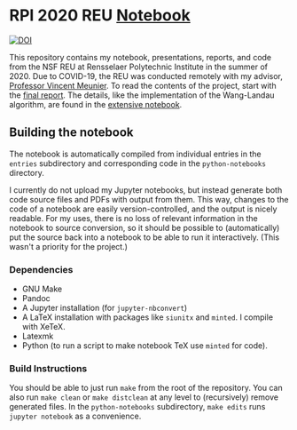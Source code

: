 # RPI 2020 REU [Notebook](notebook.pdf)

[![DOI](https://zenodo.org/badge/DOI/10.5281/zenodo.3937514.svg)](https://doi.org/10.5281/zenodo.3937514)

This repository contains my notebook, presentations, reports, and code from the
NSF REU at Rensselaer Polytechnic Institute in the summer of 2020. Due to
COVID-19, the REU was conducted remotely with my advisor, [Professor Vincent
Meunier](https://faculty.rpi.edu/vincent-meunier). To read the contents of the
project, start with the [final report](final-report/final-report-striffa.pdf).
The details, like the implementation of the Wang-Landau algorithm, are found in
the [extensive notebook](notebook.pdf).

## Building the notebook

The notebook is automatically compiled from individual entries in the `entries`
subdirectory and corresponding code in the `python-notebooks` directory.

I currently do not upload my Jupyter notebooks, but instead generate both code
source files and PDFs with output from them. This way, changes to the code of a
notebook are easily version-controlled, and the output is nicely readable. For
my uses, there is no loss of relevant information in the notebook to source
conversion, so it should be possible to (automatically) put the source back into
a notebook to be able to run it interactively. (This wasn't a priority for the
project.)

### Dependencies

- GNU Make
- Pandoc
- A Jupyter installation (for `jupyter-nbconvert`)
- A LaTeX installation with packages like `siunitx` and `minted`. I compile with XeTeX.
- Latexmk
- Python (to run a script to make notebook TeX use `minted` for code).

### Build Instructions

You should be able to just run `make` from the root of the repository. You can
also run `make clean` or `make distclean` at any level to (recursively) remove
generated files. In the `python-notebooks` subdirectory, `make edits` runs
`jupyter notebook` as a convenience.

